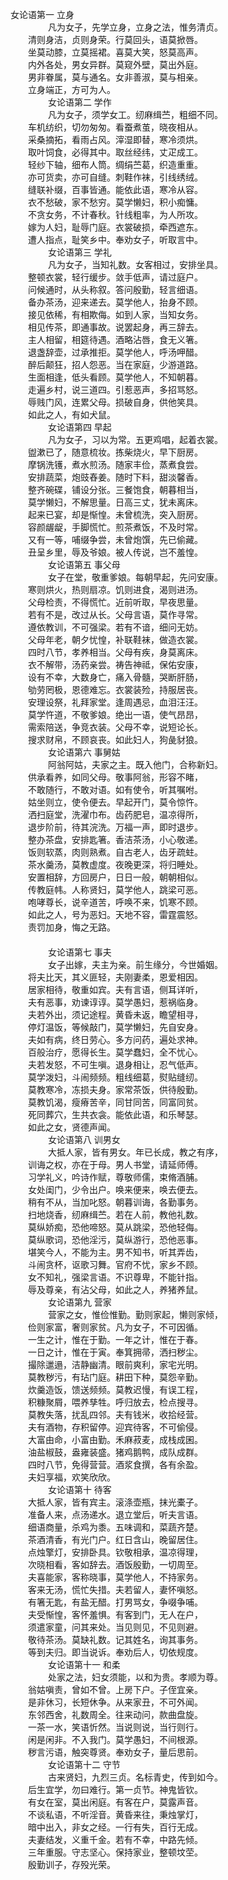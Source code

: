 女论语第一 立身   
　　
　　凡为女子，先学立身，立身之法，惟务清贞。   
　　清则身洁，贞则身荣。行莫回头，语莫掀唇。   
　　坐莫动膝，立莫摇裙。喜莫大笑，怒莫高声。   
　　内外各处，男女异群。莫窥外壁，莫出外庭。   
　　男非眷属，莫与通名。女非善淑，莫与相亲。   
　　立身端正，方可为人。   
　　
　　女论语第二 学作   
　　
　　凡为女子，须学女工。纫麻缉苎，粗细不同。   
　　车机纺织，切勿匆匆。看蚕煮茧，晓夜相从。   
　　采桑摘拓，看雨占风。滓湿即替，寒冷须烘。   
　　取叶饲食，必得其中。取丝经纬，丈疋成工。   
　　轻纱下轴，细布人筒。绸绢苎葛，织造重重。   
　　亦可货卖，亦可自缝。刺鞋作袜，引线绣绒。   
　　缝联补缀，百事皆通。能依此语，寒冷从容。   
　　衣不愁破，家不愁穷。莫学懒妇，积小痴慵。   
　　不贪女务，不计春秋。针线粗率，为人所攻。   
　　嫁为人妇，耻辱门庭。衣裳破损，牵西遮东。   
　　遭人指点，耻笑乡中。奉劝女子，听取言中。   
　　
　　女论语第三 学礼   
　　
　　凡为女子，当知礼数。女客相过，安排坐具。   
　　整顿衣裳，轻行缓步。敛手低声，请过庭户。   
　　问候通时，从头称叙。答问殷勤，轻言细语。   
　　备办茶汤，迎来递去。莫学他人，抬身不顾。   
　　接见依稀，有相欺侮。如到人家，当知女务。   
　　相见传茶，即通事故。说罢起身，再三辞去。   
　　主人相留，相筵待遇。酒略沾唇，食无义箸。   
　　退盏辞壶，过承推拒。莫学他人，呼汤呷醋。   
　　醉后颠狂，招人怨恶。当在家庭，少游道路。   
　　生面相逢，低头看顾。莫学他人，不知朝暮。   
　　走遍乡村，说三道四。引惹恶声，多招骂怒。   
　　辱贱门风，连累父母。损破自身，供他笑具。   
　　如此之人，有如犬鼠。   
　　
　　女论语第四 早起   
　　
　　凡为女子，习以为常。五更鸡唱，起着衣裳。   
　　盥漱已了，随意梳妆。拣柴烧火，早下厨房。   
　　摩锅洗镬，煮水煎汤。随家丰俭，蒸煮食尝。   
　　安排蔬菜，炮豉舂姜。随时下料，甜淡馨香。   
　　整齐碗碟，铺设分张。三餐饱食，朝暮相当，   
　　莫学懒妇，不解思量。日高三丈，犹未离床。   
　　起来已宴，却是惭惶。未曾梳洗，突入厨房。   
　　容颜龌龊，手脚慌忙。煎茶煮饭，不及时常。   
　　又有一等，哺缀争尝，未曾炮馔，先已偷藏。   
　　丑呈乡里，辱及爷娘。被人传说，岂不羞惶。   
　　
　　女论语第五 事父母   
　　
　　女子在堂，敬重爹娘。每朝早起，先问安康。   
　　寒则烘火，热则扇凉。饥则进食，渴则进汤。   
　　父母检责，不得慌忙。近前听取，早夜思量。   
　　若有不是，改过从长。父母言语，莫作寻常。   
　　遵依教训，不可强梁。若有不谙，细问无妨。   
　　父母年老，朝夕忧惶，补联鞋袜，做造衣裳。   
　　四时八节，孝养相当。父母有疾，身莫离床。   
　　衣不解带，汤药亲尝。祷告神祗，保佑安康，   
　　设有不幸，大数身亡，痛入骨髓，哭断肝肠，   
　　劬劳罔极，恩德难忘。衣裳装殓，持服居丧。   
　　安理设祭，礼拜家堂。逢周遇忌，血泪汪汪。   
　　莫学忤道，不敬爹娘。绝出一语，使气昂昂，   
　　需索陪送，争竞衣装。父母不幸，说短论长。   
　　搜求财帛，不顾哀丧。如此妇人，狗彘豺狼。   
　　
　　女论语第六 事舅姑   
　　
　　阿翁阿姑，夫家之主。既入他门，合称新妇。   
　　供承看养，如同父母。敬事阿翁，形容不睹，   
　　不敢随行，不敢对语。如有使令，听其嘱咐。   
　　姑坐则立，使令便去。早起开门，莫令惊忤。   
　　洒扫庭堂，洗濯巾布。齿药肥皂，温凉得所，   
　　退步阶前，待其浣洗。万福一声，即时退步。   
　　整办茶盘，安排匙箸。香洁茶汤，小心敬递。   
　　饭则软蒸，肉则熟煮。自古老人，齿牙疏蛀。   
　　茶水羹汤，莫教虚度。夜晚更深，将归睡处。   
　　安置相辞，方回房户，日日一般，朝朝相似。   
　　传教庭帏。人称贤妇，莫学他人，跳梁可恶。   
　　咆哮尊长，说辛道苦，呼唤不来，饥寒不顾。   
　　如此之人，号为恶妇。天地不容，雷霆震怒。   
　　责罚加身，悔之无路。   
　　  
　　
　　女论语第七 事夫  
　　
　　女子出嫁，夫主为亲。前生缘分，今世婚姻。  
　　将夫比天，其义匪轻，夫刚妻柔，恩爱相因。  
　　居家相待，敬重如宾。夫有言语，侧耳详听，  
　　夫有恶事，劝谏谆谆。莫学愚妇，惹祸临身。  
　　夫若外出，须记途程。黄昏未返，瞻望相寻，  
　　停灯温饭，等候敲门，莫学懒妇，先自安身。  
　　夫如有病，终日劳心。多方问药，遍处求神。  
　　百般治疗，愿得长生。莫学蠢妇，全不忧心。  
　　夫若发怒，不可生嗔。退身相让，忍气低声。  
　　莫学泼妇，斗闹频频。粗线细葛，熨贴缝纫。  
　　莫教寒冷，冻损夫身。家常茶饭，供待殷勤。  
　　莫教饥渴，瘦瘠苦辛，同甘同苦，同富同贫。  
　　死同葬穴，生共衣衾。能依此语，和乐琴瑟。  
　　如此之女，贤德声闻。  
　　
　　女论语第八 训男女  
　　
　　大抵人家，皆有男女。年已长成，教之有序，  
　　训诲之权，亦在于母。男人书堂，请延师傅。  
　　习学礼义，吟诗作赋，尊敬师儒，束脩酒脯。  
　　女处闺门，少令出户。唤来便来，唤去便去。  
　　稍有不从，当加叱怒。朝暮训诲，各勤事务。  
　　扫地烧香，纫麻缉苎。若在人前，教他礼数。  
　　莫纵娇痴，恐他啼怒。莫从跳梁，恐他轻侮。  
　　莫纵歌词，恐他淫污，莫纵游行，恐他恶事。  
　　堪笑今人，不能为主。男不知书，听其弄齿，  
　　斗闹贪杯，讴歌习舞。官府不忧，家乡不顾。  
　　女不知礼，强梁言语。不识尊卑，不能针指。  
　　辱及尊亲，有沾父母，如此之人，养猪养鼠。  
　　
　　女论语第九 营家  
　　
　　营家之女，惟俭惟勤。勤则家起，懒则家倾，  
　　俭则家富，奢则家贫。凡为女子，不可因循。  
　　一生之计，惟在于勤。一年之计，惟在于春。  
　　一日之计，惟在于寅。奉箕拥帚，洒扫秽尘。  
　　撮除邋遢，洁静幽清。眼前爽利，家宅光明。  
　　莫教秽污，有玷门庭。耕田下种，莫怨辛勤。  
　　炊羹造饭，馈送频频。莫教迟慢，有误工程，  
　　积糠聚屑，喂养孳牲。呼归放去，检点搜寻。  
　　莫教失落，扰乱四邻。夫有钱米，收拾经营。  
　　夫有酒物，存积留停。迎宾待客，不可偷侵。  
　　大富由命，小富由勤。禾麻菽麦，成栈成囷。  
　　油盐椒鼓，盎雍装盛。猪鸡鹅鸭，成队成群。  
　　四时八节，免得营营。酒浆食撰，各有余盈。  
　　夫妇享福，欢笑欣欣。  
　　
　　女论语第十 待客  
　　大抵人家，皆有宾主。滚涤壶瓶，抹光橐子。  
　　准备人来，点汤递水。退立堂后，听夫言语。  
　　细语商量，杀鸡为黍。五味调和，菜蔬齐楚。  
　　茶酒清香，有光门户。红日含山，晚留居住。  
　　点烛擎灯，安排卧具。钦敬相承，温凉得理，  
　　次晓相看，客如辞去。酒饭殷勤，一切周至。  
　　夫喜能家，客称晓事，莫学他人，不持家务。  
　　客来无汤，慌忙失措。夫若留人，妻怀嗔怒。  
　　有箸无匙，有盐无醋。打男骂女，争啜争哺。  
　　夫受惭惶，客怀羞惧。有客到门，无人在户，  
　　须遣家童，问其来处。当见则见，不见则避。  
　　敬待茶汤。莫缺礼数。记其姓名，询其事务。  
　　等到夫归。即当说诉。奉劝后人，切依规度。  
　　
　　女论语第十一 和柔  
　　
　　处家之法，妇女须能，以和为贵。孝顺为尊。  
　　翁姑嗔责，曾如不曾。上房下户。子侄宜亲。  
　　是非休习，长短休争。从来家丑，不可外闻。  
　　东邻西舍，礼数周全。往来动问，款曲盘旋。  
　　一茶一水，笑语忻然。当说则说，当行则行。  
　　闲是闲非。不入我门。莫学愚妇，不间根源。  
　　秽言污语，触突尊贤。奉劝女子，量后思前。  
　　
　　女论语第十二 守节  
　　
　　古来贤妇，九烈三贞。名标青史，传到如今。  
　　后生宜学，勿曰难行。第一贞节。神鬼皆钦。  
　　有女在室，莫出闲庭。有客在户，莫露声音。  
　　不谈私语，不听淫音。黄昏来往，秉烛掌灯，  
　　暗中出入，非女之经。一行有失，百行无成。  
　　夫妻结发，义重千金。若有不幸，中路先倾。  
　　三年重服。守志坚心。保持家业，整顿坟茔。  
　　殷勤训子，存殁光荣。
　　
　　
